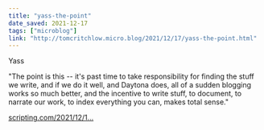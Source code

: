 ```yaml
---
title: "yass-the-point"
date_saved: 2021-12-17
tags: ["microblog"]
link: "http://tomcritchlow.micro.blog/2021/12/17/yass-the-point.html"
---
```

Yass

"The point is this -- it's past time to take responsibility for finding the stuff we write, and if we do it well, and Daytona does, all of a sudden blogging works so much better, and the incentive to write stuff, to document, to narrate our work, to index everything you can, makes total sense."

[scripting.com/2021/12/1...](http://scripting.com/2021/12/17/134755.html?title=whyDaytonaIsAGamechanger)

